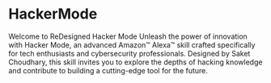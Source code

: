 # HackerMode
Welcome to ReDesigned Hacker Mode  Unleash the power of innovation with Hacker Mode, an advanced Amazon™ Alexa™ skill crafted specifically for tech enthusiasts and cybersecurity professionals. Designed by Saket Choudhary, this skill invites you to explore the depths of hacking knowledge and contribute to building a cutting-edge tool for the future.
